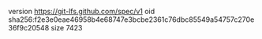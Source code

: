 version https://git-lfs.github.com/spec/v1
oid sha256:f2e3e0eae46958b4e68747e3bcbe2361c76dbc85549a54757c270e36f9c20548
size 7423
